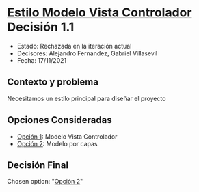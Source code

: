 # [Estilo Modelo Vista Controlador](https://github.com/santo2927/DAS-2021-22/edit/master/Decisión%20de%20diseño%201.1.md) Decisión 1.1

* Estado: Rechazada en la iteración actual
* Decisores: Alejandro Fernandez, Gabriel Villasevil
* Fecha: 17/11/2021

## Contexto y problema

Necesitamos un estilo principal para diseñar el proyecto

## Opciones Consideradas

* [Opción 1](https://github.com/santo2927/DAS-2021-22/edit/master/Decisión%20de%20diseño%2012.1.md): Modelo Vista Controlador
* [Opción 2](https://github.com/santo2927/DAS-2021-22/edit/master/Decisión%20de%20diseño%2012.2.md): Modelo por capas

## Decisión Final

Chosen option: "[Opción 2](https://github.com/santo2927/DAS-2021-22/edit/master/Decisión%20de%20diseño%2012.2.md)"
